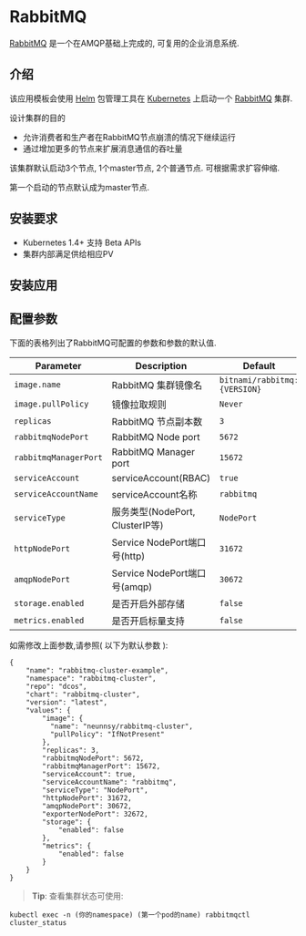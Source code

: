 # RabbitMQ

[RabbitMQ](https://www.rabbitmq.com/) 是一个在AMQP基础上完成的, 可复用的企业消息系统.


## 介绍

该应用模板会使用 [Helm](https://helm.sh) 包管理工具在 [Kubernetes](http://kubernetes.io) 上启动一个 [RabbitMQ](https://github.com/bitnami/bitnami-docker-rabbitmq) 集群.

设计集群的目的

- 允许消费者和生产者在RabbitMQ节点崩溃的情况下继续运行
- 通过增加更多的节点来扩展消息通信的吞吐量


该集群默认启动3个节点, 1个master节点, 2个普通节点. 可根据需求扩容伸缩. 

第一个启动的节点默认成为master节点.

## 安装要求

- Kubernetes 1.4+ 支持 Beta APIs
- 集群内部满足供给相应PV

## 安装应用

<!--请在对应的namespace下创建serviceAccount:  -->

<!-- ```bash
kubectl -n (你的namespace) create serviceaccount rabbitmq
kubectl create clusterrolebinding rabbitmq --clusterrole cluster-admin --serviceaccount=(你的namespace):rabbitmq
``` -->


## 配置参数

下面的表格列出了RabbitMQ可配置的参数和参数的默认值.

|         Parameter          |                       Description                       |                         Default                          |
|----------------------------|---------------------------------------------------------|----------------------------------------------------------|
| `image.name`               | RabbitMQ 集群镜像名                                      | `bitnami/rabbitmq:{VERSION}`                             |
| `image.pullPolicy`         | 镜像拉取规则                                             | `Never`                                                  |
| `replicas`                 | RabbitMQ 节点副本数                               | `3`                                                      |
| `rabbitmqNodePort`         | RabbitMQ Node port                                      | `5672`                                                   |
| `rabbitmqManagerPort`      | RabbitMQ Manager port                                   | `15672`                                                  |
| `serviceAccount`           | serviceAccount(RBAC)                                    | `true`                                                   |
| `serviceAccountName`       | serviceAccount名称                                      | `rabbitmq`                                               |
| `serviceType`              | 服务类型(NodePort, ClusterIP等)                  | `NodePort`                                               |
| `httpNodePort`             | Service NodePort端口号(http)                                            | `31672`                                                  |
| `amqpNodePort`             | Service NodePort端口号(amqp)                                           | `30672`                                                  |
| `storage.enabled`             | 是否开启外部存储                                 | `false`         |
| `metrics.enabled`             | 是否开启标量支持                                 | `false`         |



如需修改上面参数,请参照( 以下为默认参数 ):

```
{
    "name": "rabbitmq-cluster-example",
    "namespace": "rabbitmq-cluster",
    "repo": "dcos",
    "chart": "rabbitmq-cluster",
    "version": "latest",
    "values": {
        "image": {
          "name": "neunnsy/rabbitmq-cluster",
          "pullPolicy": "IfNotPresent"
        },
        "replicas": 3,
        "rabbitmqNodePort": 5672,
        "rabbitmqManagerPort": 15672,
        "serviceAccount": true,
        "serviceAccountName": "rabbitmq",
        "serviceType": "NodePort",
        "httpNodePort": 31672,
        "amqpNodePort": 30672,
        "exporterNodePort": 32672,
        "storage": {
            "enabled": false
        },
        "metrics": {
            "enabled": false
        }
    }  
}

```



> **Tip**: 查看集群状态可使用:

```
kubectl exec -n (你的namespace) (第一个pod的name) rabbitmqctl cluster_status
```


